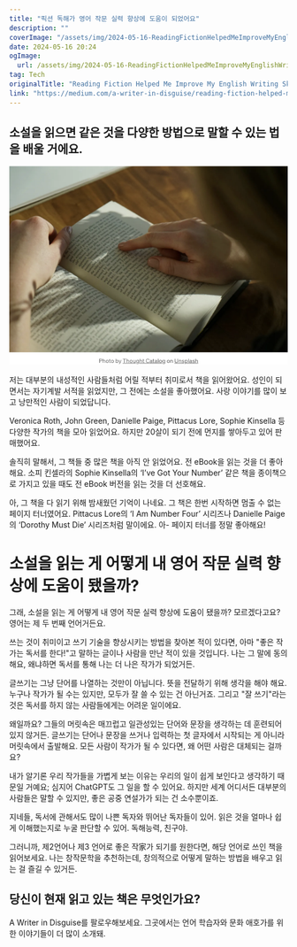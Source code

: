 ```yaml
---
title: "픽션 독해가 영어 작문 실력 향상에 도움이 되었어요"
description: ""
coverImage: "/assets/img/2024-05-16-ReadingFictionHelpedMeImproveMyEnglishWritingSkills_0.png"
date: 2024-05-16 20:24
ogImage: 
  url: /assets/img/2024-05-16-ReadingFictionHelpedMeImproveMyEnglishWritingSkills_0.png
tag: Tech
originalTitle: "Reading Fiction Helped Me Improve My English Writing Skills"
link: "https://medium.com/a-writer-in-disguise/reading-fiction-helped-me-improve-my-english-writing-skills-58fe291b0c12"
---
```



## 소설을 읽으면 같은 것을 다양한 방법으로 말할 수 있는 법을 배울 거에요.

![이미지](/assets/img/2024-05-16-ReadingFictionHelpedMeImproveMyEnglishWritingSkills_0.png)

저는 대부분의 내성적인 사람들처럼 어릴 적부터 취미로서 책을 읽어왔어요. 성인이 되면서는 자기계발 서적을 읽었지만, 그 전에는 소설을 좋아했어요. 사랑 이야기를 많이 보고 낭만적인 사람이 되었답니다.

Veronica Roth, John Green, Danielle Paige, Pittacus Lore, Sophie Kinsella 등 다양한 작가의 책을 모아 읽었어요. 하지만 20살이 되기 전에 먼지를 쌓아두고 있어 판매했어요.

<div class="content-ad"></div>

솔직히 말해서, 그 책들 중 많은 책을 아직 안 읽었어요. 전 eBook을 읽는 것을 더 좋아해요. 소피 킨셀라의 Sophie Kinsella의 ‘I’ve Got Your Number’ 같은 책을 종이책으로 가지고 있을 때도 전 eBook 버전을 읽는 것을 더 선호해요.

아, 그 책을 다 읽기 위해 밤새웠던 기억이 나네요. 그 책은 한번 시작하면 멈출 수 없는 페이지 터너였어요. Pittacus Lore의 ‘I Am Number Four’ 시리즈나 Danielle Paige의 ‘Dorothy Must Die’ 시리즈처럼 말이에요. 아- 페이지 터너를 정말 좋아해요!

# 소설을 읽는 게 어떻게 내 영어 작문 실력 향상에 도움이 됐을까?

그래, 소설을 읽는 게 어떻게 내 영어 작문 실력 향상에 도움이 됐을까? 모르겠다고요? 영어는 제 두 번째 언어거든요.

<div class="content-ad"></div>

쓰는 것이 취미이고 쓰기 기술을 향상시키는 방법을 찾아본 적이 있다면, 아마 "좋은 작가는 독서를 한다!"고 말하는 글이나 사람을 만난 적이 있을 것입니다. 나는 그 말에 동의해요, 왜냐하면 독서를 통해 나는 더 나은 작가가 되었거든.

글쓰기는 그냥 단어를 나열하는 것만이 아닙니다. 뜻을 전달하기 위해 생각을 해야 해요. 누구나 작가가 될 수는 있지만, 모두가 잘 쓸 수 있는 건 아닌거죠. 그리고 "잘 쓰기"라는 것은 독서를 하지 않는 사람들에게는 어려운 일이에요.

왜일까요? 그들의 머릿속은 매끄럽고 일관성있는 단어와 문장을 생각하는 데 훈련되어 있지 않거든. 글쓰기는 단어나 문장을 쓰거나 입력하는 첫 글자에서 시작되는 게 아니라 머릿속에서 출발해요. 모든 사람이 작가가 될 수 있다면, 왜 어떤 사람은 대체되는 걸까요?

내가 알기론 우리 작가들을 가볍게 보는 이유는 우리의 일이 쉽게 보인다고 생각하기 때문일 거예요; 심지어 ChatGPT도 그 일을 할 수 있어요. 하지만 세계 어디서든 대부분의 사람들은 말할 수 있지만, 좋은 공중 연설가가 되는 건 소수뿐이죠.

<div class="content-ad"></div>

지네들, 독서에 관해서도 많이 나쁜 독자와 뛰어난 독자들이 있어. 읽은 것을 얼마나 쉽게 이해했는지로 누굴 판단할 수 있어. 독해능력, 친구야.

그러니까, 제2언어나 제3 언어로 좋은 작家가 되기를 원한다면, 해당 언어로 쓰인 책을 읽어보세요. 나는 창작문학을 추천하는데, 창의적으로 어떻게 말하는 방법을 배우고 읽는 걸 즐길 수 있거든.

## 당신이 현재 읽고 있는 책은 무엇인가요?

A Writer in Disguise를 팔로우해보세요. 그곳에서는 언어 학습자와 문화 애호가를 위한 이야기들이 더 많이 소개돼.